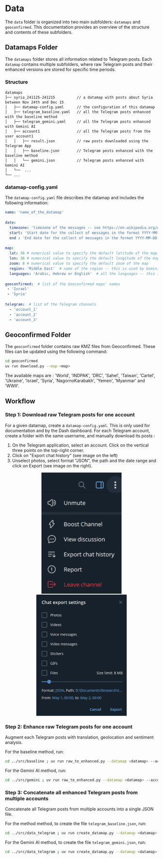 # Data

The `data` folder is organized into two main subfolders: `datamaps` and `geoconfirmed`. This documentation provides an overview of the structure and contents of these subfolders.

## Datamaps Folder

The `datamaps` folder stores all information related to Telegram posts. Each `datamap` contains multiple subfolders, where raw Telegram posts and their enhanced versions are stored for specific time periods.

### Structure

```plaintext
datamaps
├── syria_241125-241215          // a datamap with posts about Syria between Nov 24th and Dec 15
│   ├── datamap-config.yaml      // the configuration of this datamap
│   ├── telegram_baseline.yaml   // all the Telegram posts enhanced with the baseline method
│   ├── telegram_gemini.yaml     // all the Telegram posts enhanced with Gemini AI
│   ├── account1                 // all the Telegram posts from the user account1
│   │   ├── result.json          // raw posts downloaded using the Telegram App
│   │   ├── baseline.json        // Telegram posts enhanced with the baseline method
│   │   └── gemini.json          // Telegram posts enhanced with Gemini AI
│   └──  ...
└── ...
```

### datamap-config.yaml

The `datamap-config.yaml` file describes the datamap and includes the following information:

```yaml
name: 'name_of_the_datamap'

date:
  timezone: 'timezone of the messages -- see https://en.wikipedia.org/wiki/List_of_tz_database_time_zones'
  start: 'Start date for the collect of messages in the format YYYY-MM-DD HH:MM:SS'  # included
  end : 'End date for the collect of messages in the format YYYY-MM-DD HH:MM:SS'  # excluded

map:
  lat: 36 # numerical value to specify the default latitude of the map
  lon: 36 # numerical value to specify the default longitude of the map
  zoom: 8 # numerical value to specify the default zoom of the map
  region: 'Middle East'  # name of the region -- this is used by Gemini AI during the geolocation
  languages: 'Arabic, Hebrew or English'  # all the languages -- this is used by Gemini AI during the translation 

geoconfirmed:  # list of the Geoconfirmed maps' names
 - 'Israel'
 - 'Syria'

telegram:  # list of the Telegram channels
  - 'account_1'
  - 'account_2'
  - 'account_3'
```

## Geoconfirmed Folder

The `geoconfirmed` folder contains raw KMZ files from Geoconfirmed. These files can be updated using the following command:

```sh
cd geoconfirmed
uv run download.py --map <map>
```

The available maps are : 'World', 'INDPAK', 'DRC', 'Sahel', 'Taiwan', 'Cartel', 'Ukraine', 'Israel', 'Syria', 'NagornoKarabakh', 'Yemen', 'Myanmar' and 'WWII'.

## Workflow

### Step 1: Download raw Telegram posts for one account

For a given datamap, create a `datamap-config.yaml`. This is only used for documentation and by the Dash dashboard.
For each Telegram account, create a folder with the same username, and manually download its posts : 

1. On the Telegram application, select an account. Click on the vertical three points on the top-right corner.
2. Click on "Export chat history" (see image on the left)
3. Unselect photos, select format "JSON", the path and the date range and click on Export (see image on the right).
   
<p align="center">
    <img src="../assets/telegram1.png" alt="Telegram Application" height="400" hspace="20"/>
    <img src="../assets/telegram2.png" alt="Telegram Application" height="400" hspace="20"/>
</p>

### Step 2: Enhance raw Telegram posts for one account

Augment each Telegram posts with translation, geolocation and sentiment analysis.

For the baseline method, run:
```sh
cd ../src/baseline ; uv run raw_to_enhanced.py --datamap <datamap> --account <account>
```

For the Gemini AI method, run:
```sh
cd ../src/gemini ; uv run raw_to_enhanced.py --datamap <datamap> --account <account>
```

### Step 3: Concatenate all enhanced Telegram posts from multiple accounts

Concatenate all Telegram posts from multiple accounts into a single JSON file.

For the method method, to create the file `telegram_baseline.json`, run:
```sh
cd ../src/data_telegram ; uv run create_datamap.py --datamap <datamap> --method baseline
```

For the Gemini AI method, to create the file `telegram_gemini.json`, run:
```sh
cd ../src/data_telegram ; uv run create_datamap.py --datamap <datamap> --method gemini
```